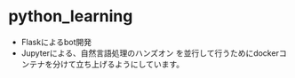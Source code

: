 # python_learning

* Flaskによるbot開発
* Jupyterによる、自然言語処理のハンズオン
を並行して行うためにdockerコンテナを分けて立ち上げるようにしています。
